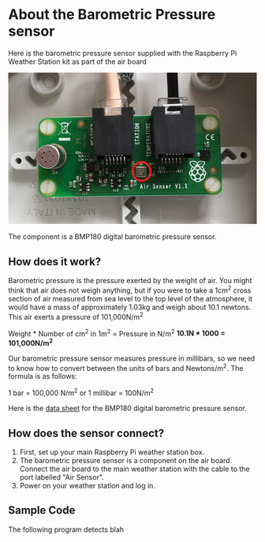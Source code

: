 # About the Barometric Pressure sensor

Here is the barometric pressure sensor supplied with the Raspberry Pi Weather Station kit as part of the air board

![Barometric pressure sensor](images/pressure_sensor.png)

The component is a BMP180 digital barometric pressure sensor.

## How does it work?

Barometric pressure is the pressure exerted by the weight of air. You might think that air does not weigh anything, but if you were to take a 1cm<sup>2</sup> cross section of air measured from sea level to the top level of the atmosphere, it would have a mass of approximately 1.03kg and weigh about 10.1 newtons. This air exerts a pressure of 101,000N/m<sup>2</sup>

Weight * Number of cm<sup>2</sup> in 1m<sup>2</sup> = Pressure in N/m<sup>2</sup>
**10.1N * 1000 = 101,000N/m<sup>2</sup>**

Our barometric pressure sensor measures pressure in millibars, so we need to know how to convert between the units of bars and Newtons/m<sup>2</sup>. The formula is as follows:

1 bar = 100,000 N/m<sup>2</sup> or
1 millibar = 100N/m<sup>2</sup>

Here is the [data sheet](https://www.rapidonline.com/pdf/35-1630_V1.pdf) for the BMP180 digital barometric pressure sensor.

## How does the sensor connect?

1. First, set up your main Raspberry Pi weather station box.
1. The barometric pressure sensor is a component on the air board. Connect the air board to the main weather station with the cable to the port labelled "Air Sensor".
1. Power on your weather station and log in.


## Sample Code

The following program detects blah